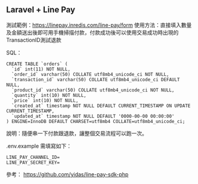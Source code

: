 ## Laravel + Line Pay

測試範例：https://linepay.inredis.com/line-pay/form
使用方法：直接填入數量及金額送出後即可用手機掃描付款，付款成功後可以使用交易成功時出現的TransactionID測試退款

SQL：

```
CREATE TABLE `orders` (
  `id` int(11) NOT NULL,
  `order_id` varchar(50) COLLATE utf8mb4_unicode_ci NOT NULL,
  `transaction_id` varchar(50) COLLATE utf8mb4_unicode_ci DEFAULT NULL,
  `product_id` varchar(50) COLLATE utf8mb4_unicode_ci NOT NULL,
  `quantity` int(10) NOT NULL,
  `price` int(10) NOT NULL,
  `created_at` timestamp NOT NULL DEFAULT CURRENT_TIMESTAMP ON UPDATE CURRENT_TIMESTAMP,
  `updated_at` timestamp NOT NULL DEFAULT '0000-00-00 00:00:00'
) ENGINE=InnoDB DEFAULT CHARSET=utf8mb4 COLLATE=utf8mb4_unicode_ci;
```

說明：隨便串一下付款跟退款，讓整個交易流程可以跑一次。

.env.example 需填寫如下：
```
LINE_PAY_CHANNEL_ID=
LINE_PAY_SECRET_KEY=
```

參考： https://github.com/yidas/line-pay-sdk-php
